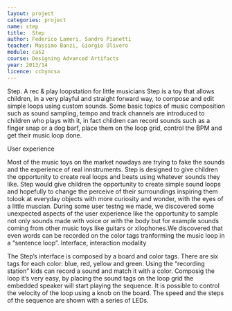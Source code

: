 ```yaml
---
layout: project
categories: project
name: step
title:  Step
author: Federico Lameri, Sandro Pianetti
teacher: Massimo Banzi, Giorgio Olivero
module: cas2
course: Designing Advanced Artifacts
year: 2013/14
licence: ccbyncsa
---
```

Step. A rec & play loopstation for little musicians
Step is a toy that allows children, in a very playful and straight forward way, to compose and edit simple loops using custom sounds. Some basic topics of music composition such as sound sampling, tempo and track channels are introduced to children who plays with it, in fact children can record sounds such as a finger snap or a dog barf, place them on the loop grid, control the BPM and get their music loop done.

User experience

Most of the music toys on the market nowdays are trying to fake the sounds and the experience of real innstruments. Step is designed to give children the opportunity to create real loops and beats using whatever sounds they like. Step would give children the opportunity to create simple sound loops and hopefully to change the perceive of their surroundings inspiring them tolook at everyday objects with more curiosity and wonder, with the eyes of a little muscian. During some user testng we made, we discovered some unexpected aspects of the user experience like the opportunity to sample not only sounds made with voice or with the body but for example sounds coming from other music toys like guitars or xilophones.We discovered that even words can be recorded on the color tags tranforming the music loop in a “sentence loop”.
Interface, interaction modality

The Step’s interface is composed by a board and color tags. There are six tags for each color: blue, red, yellow and green. Using the “recording station” kids can record a sound and match it with a color. Composig the loop it’s very easy, by placing the sound tags on the loop grid the embedded speaker will start playing the sequence. It is possible to control the velocity of the loop using a knob on the board. The speed and the steps of the sequence are shown with a series of LEDs.